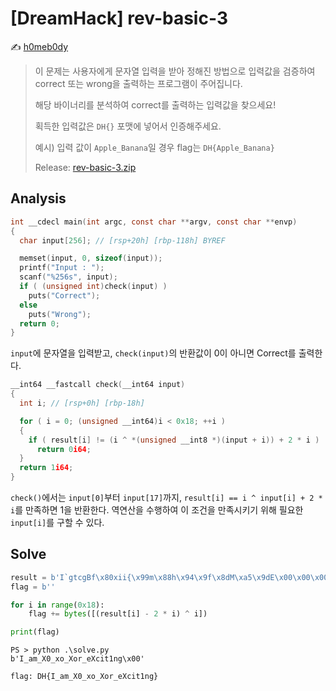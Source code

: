 # [DreamHack] rev-basic-3

:writing_hand: [h0meb0dy](mailto:h0meb0dysj@gmail.com)

> 이 문제는 사용자에게 문자열 입력을 받아 정해진 방법으로 입력값을 검증하여 correct 또는 wrong을 출력하는 프로그램이 주어집니다.
>
> 해당 바이너리를 분석하여 correct를 출력하는 입력값을 찾으세요!
>
> 획득한 입력값은 `DH{}` 포맷에 넣어서 인증해주세요.
>
> 예시) 입력 값이 `Apple_Banana`일 경우 flag는 `DH{Apple_Banana}`
>
> Release: [rev-basic-3.zip](https://github.com/h0meb0dy/Dreamhack-Wargame/files/8551088/rev-basic-3.zip)

## Analysis

```c
int __cdecl main(int argc, const char **argv, const char **envp)
{
  char input[256]; // [rsp+20h] [rbp-118h] BYREF

  memset(input, 0, sizeof(input));
  printf("Input : ");
  scanf("%256s", input);
  if ( (unsigned int)check(input) )
    puts("Correct");
  else
    puts("Wrong");
  return 0;
}
```

`input`에 문자열을 입력받고, `check(input)`의 반환값이 0이 아니면 Correct를 출력한다.

```c
__int64 __fastcall check(__int64 input)
{
  int i; // [rsp+0h] [rbp-18h]

  for ( i = 0; (unsigned __int64)i < 0x18; ++i )
  {
    if ( result[i] != (i ^ *(unsigned __int8 *)(input + i)) + 2 * i )
      return 0i64;
  }
  return 1i64;
}
```

`check()`에서는 `input[0]`부터 `input[17]`까지, `result[i] == i ^ input[i] + 2 * i`를 만족하면 1을 반환한다. 역연산을 수행하여 이 조건을 만족시키기 위해 필요한 `input[i]`를 구할 수 있다.

## Solve

```python
result = b'I`gtcgBf\x80xii{\x99m\x88h\x94\x9f\x8dM\xa5\x9dE\x00\x00\x00\x00\x00\x00\x00\x00' # IDAPython> get_bytes(0x140003000, 0x20)
flag = b''

for i in range(0x18):
    flag += bytes([(result[i] - 2 * i) ^ i])

print(flag)
```

```
PS > python .\solve.py
b'I_am_X0_xo_Xor_eXcit1ng\x00'
```

```
flag: DH{I_am_X0_xo_Xor_eXcit1ng}
```